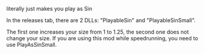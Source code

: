 literally just makes you play as Sin

In the releases tab, there are 2 DLLs: "PlayableSin" and "PlayableSinSmall". 

The first one increases your size from 1 to 1.25, the second one does not change your size. If you are using this mod while speedrunning, you need to use PlayAsSinSmall. 
